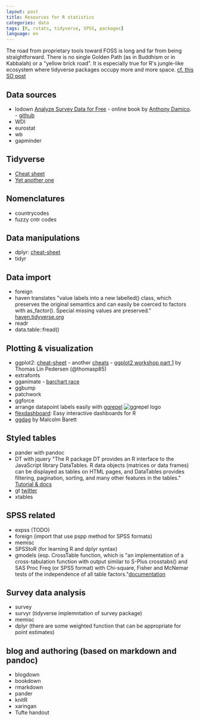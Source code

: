 ```yaml
---
layout: post
title: Resources for R statistics
categories: data
tags: [R, rstats, tidyverse, SPSS, packages]
language: en
---
```


The road from proprietary tools toward FOSS is long and far from being straightforward. There is no single Golden Path (as in Buddhism or in Kabbalah) or a "yellow brick road". It is especially true for R's jungle-like ecosystem where tidyverse packages occupy more and more space. [cf. this SO post](https://stackoverflow.blog/2017/10/10/impressive-growth-r/) 

## Data sources
 - lodown [Analyze Survey Data for Free](http://asdfree.com/prerequisites.html) - online book by [Anthony Damico](http://www.ajdamico.com/). 
 		- [github](https://github.com/ajdamico/lodown/tree/master/R)
 - WDI
 - eurostat
 - wb
 - gapminder

## Tidyverse 
 - [Cheat sheet](https://s3.amazonaws.com/assets.datacamp.com/blog_assets/Tidyverse+Cheat+Sheet.pdf)
 - [Yet another one](https://www.datacamp.com/community/blog/tidyverse-cheat-sheet-beginners)

## Nomenclatures
 - countrycodes
 - fuzzy cntr codes

## Data manipulations
 - dplyr: [cheat-sheet](https://github.com/rstudio/cheatsheets/blob/master/data-transformation.pdf)
 - tidyr 

## Data import
 - foreign
 - haven translates "value labels into a new labelled() class, which preserves the original semantics and can easily be coerced to factors with as_factor(). Special missing values are preserved." [haven.tidyverse.org](https://haven.tidyverse.org/)
 - readr
 - data.table::fread()

## Plotting & visualization
 - ggplot2: [cheat-sheet](https://rstudio.com/wp-content/uploads/2016/11/ggplot2-cheatsheet-2.1.pdf)
 		- another [cheats](https://github.com/sefakilic/ggplot-cheatsheet)
 		- [ggplot2 workshop part 1](https://youtu.be/h29g21z0a68) by Thomas Lin Pedersen (@thomasp85)
 - extrafonts
 - gganimate 
 		- [barchart race](https://evamaerey.github.io/little_flipbooks_library/racing_bars/racing_barcharts.html#1)
 - ggbump
 - patchwork
 - ggforce
 - arrange datapoint labels easily with [ggrepel](https://github.com/slowkow/ggrepel)
 ![ggrepel logo](https://raw.githubusercontent.com/slowkow/ggrepel/master/man/figures/logo.svg)
 - [flexdashboard](https://rmarkdown.rstudio.com/flexdashboard/): Easy interactive dashboards for R
 - [ggdag](https://github.com/malcolmbarrett/ggdag) by Malcolm Barett

## Styled tables
 - pander with pandoc
 - DT with jquery "The R package DT provides an R interface to the JavaScript library DataTables. R data objects (matrices or data frames) can be displayed as tables on HTML pages, and DataTables provides filtering, pagination, sorting, and many other features in the tables." [Tutorial & docs](https://rstudio.github.io/DT/)
 - gt [twitter](https://twitter.com/riannone/status/1247963802550833152)
 - xtables

## SPSS related
 - expss (TODO)
 - foreign (import that use pspp method for SPSS formats)
 - memisc
 - SPSStoR (for learning R and dplyr syntax)
 - gmodels (esp. CrossTable function, which is "an implementation of a cross-tabulation function with output similar to S-Plus crosstabs() and SAS Proc Freq (or SPSS format) with Chi-square, Fisher and McNemar tests of the independence of all table factors."[documentation](https://www.rdocumentation.org/packages/gmodels/versions/2.18.1/topics/CrossTable)

## Survey data analysis
 - survey
 - survyr (tidyverse implemntation of survey package)
 - memisc
 - dplyr (there are some weighted function that can be appropriate for point estimates)

## blog and authoring (based on markdown and pandoc)
 - blogdown
 - bookdown
 - rmarkdown
 - pander
 - knitR
 - xaringan
 - Tufte handout
<!--- this is going to be a new post 
## learning R
 - datacamp
 - R4DS
 - coding style guides
 - Lander Analytics YT channel
 - (https://zenartofrpkgs.netlify.app/)
 --->
